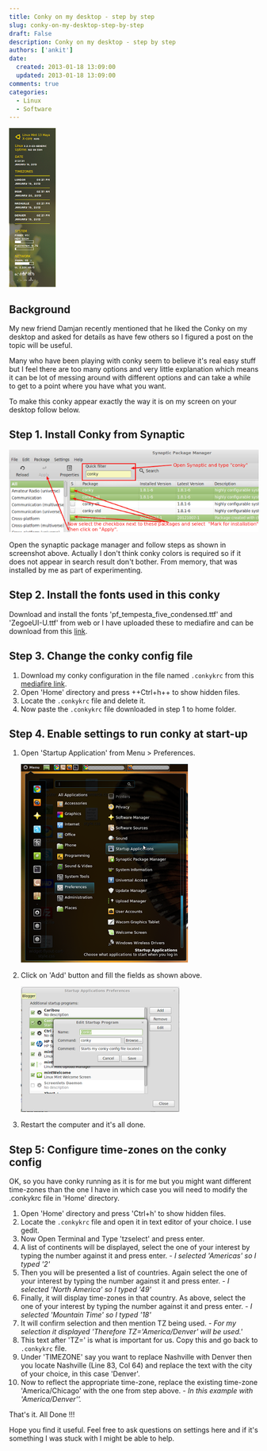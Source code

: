 ```yaml
---
title: Conky on my desktop - step by step
slug: conky-on-my-desktop-step-by-step
draft: False
description: Conky on my desktop - step by step
authors: ['ankit']
date: 
  created: 2013-01-18 13:09:00
  updated: 2013-01-18 13:09:00
comments: true
categories:
  - Linux
  - Software
---
```


![Fig-1](../assets/images/2016/07/20130118_Fig_1.png)

## Background

My new friend Damjan recently mentioned that he liked the Conky on my desktop and asked for details as have few others so I figured a post on the topic will be useful.

Many who have been playing with conky seem to believe it's real easy stuff but I feel there are too many options and very little explanation which means it can be lot of messing around with different options and can take a while to get to a point where you have what you want.

To make this conky appear exactly the way it is on my screen on your desktop follow below.

<!-- more -->

## Step 1. Install Conky from Synaptic

![Fig-2](../assets/images/2016/07/20130118_Fig_2.png)

Open the synaptic package manager and follow steps as shown in screenshot above. Actually I don't think conky colors is required so if it does not appear in search result don't bother. From memory, that was installed by me as part of experimenting.

## Step 2. Install the fonts used in this conky

Download and install the fonts 'pf_tempesta_five_condensed.ttf' and 'ZegoeUI-U.ttf' from web or I have uploaded these to mediafire and can be download from this [link](http://www.mediafire.com/?4ycy1sxxs5trn).

## Step 3. Change the conky config file

1. Download my conky configuration in the file named `.conkykrc` from this [mediafire link](http://www.mediafire.com/?nm88my3minnzao5).
2. Open 'Home' directory and press ++Ctrl+h++ to show hidden files.
3. Locate the `.conkykrc` file and delete it.
4. Now paste the `.conkykrc` file downloaded in step 1 to home folder.

## Step 4. Enable settings to run conky at start-up

1. Open 'Startup Application' from Menu > Preferences.
   
    ![Fig-3](../assets/images/2016/07/20130118_Fig_3.png)

2. Click on 'Add' button and fill the fields as shown above.
   
    ![Fig-4](../assets/images/2016/07/20130118_Fig_4.png)

3. Restart the computer and it's all done.

## Step 5: Configure time-zones on the conky config

OK, so you have conky running as it is for me but you might want different time-zones than the one I have in which case you will need to modify the .conkykrc file in 'Home' directory.

1. Open 'Home' directory and press 'Ctrl+h' to show hidden files.
2. Locate the `.conkykrc` file and open it in text editor of your choice. I use gedit.
3. Now Open Terminal and Type 'tzselect' and press enter.
4. A list of continents will be displayed, select the one of your interest by typing the number against it and press enter. - *I selected 'Americas' so I typed '2'*
5. Then you will be presented a list of countries. Again select the one of your interest by typing the number against it and press enter. - *I selected 'North America' so I typed '49'*
6. Finally, it will display time-zones in that country. As above, select the one of your interest by typing the number against it and press enter. - *I selected 'Mountain Time' so I typed '18'*
7. It will confirm selection and then mention TZ being used. - *For my selection it displayed 'Therefore TZ='America/Denver' will be used.'*
8. This text after 'TZ=' is what is important for us. Copy this and go back to `.conkykrc` file.
9. Under 'TIMEZONE' say you want to replace Nashville with Denver then you locate Nashville (Line 83, Col 64) and replace the text with the city of your choice, in this case 'Denver'.
10. Now to reflect the appropriate time-zone, replace the existing time-zone 'America/Chicago' with the one from step above. - *In this example with  'America/Denver''.*


That's it. All Done !!!

Hope you find it useful. Feel free to ask questions on settings here and if it's something I was stuck with I might be able to help.
